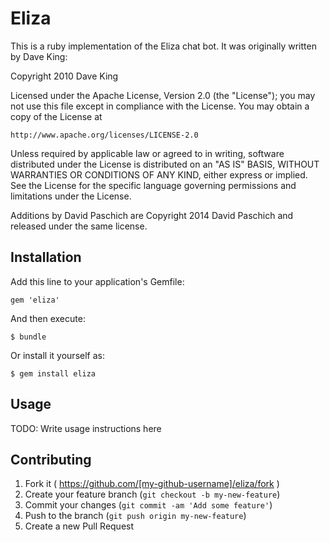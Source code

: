 # Eliza

This is a ruby implementation of the Eliza chat bot. It was originally
written by Dave King:

  Copyright 2010 Dave King

  Licensed under the Apache License, Version 2.0 (the "License");
  you may not use this file except in compliance with the License.
  You may obtain a copy of the License at
  
    http://www.apache.org/licenses/LICENSE-2.0
    
  Unless required by applicable law or agreed to in writing, software
  distributed under the License is distributed on an "AS IS" BASIS,
  WITHOUT WARRANTIES OR CONDITIONS OF ANY KIND, either express or implied.
  See the License for the specific language governing permissions and
  limitations under the License. 

Additions by David Paschich are Copyright 2014 David Paschich and released
under the same license.

## Installation

Add this line to your application's Gemfile:

    gem 'eliza'

And then execute:

    $ bundle

Or install it yourself as:

    $ gem install eliza

## Usage

TODO: Write usage instructions here

## Contributing

1. Fork it ( https://github.com/[my-github-username]/eliza/fork )
2. Create your feature branch (`git checkout -b my-new-feature`)
3. Commit your changes (`git commit -am 'Add some feature'`)
4. Push to the branch (`git push origin my-new-feature`)
5. Create a new Pull Request
